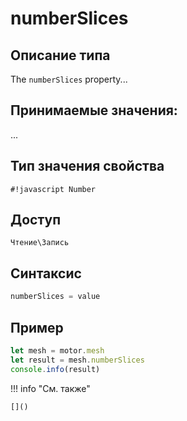 # numberSlices

## Описание типа
The `numberSlices` property...

## Принимаемые значения:
...

## Тип значения свойства
`#!javascript Number`

## Доступ
`Чтение\Запись`

## Синтаксис
```javascript
numberSlices = value
```

## Пример
```javascript linenums="1"
let mesh = motor.mesh
let result = mesh.numberSlices
console.info(result)
```

!!! info "См. также"

    []()

